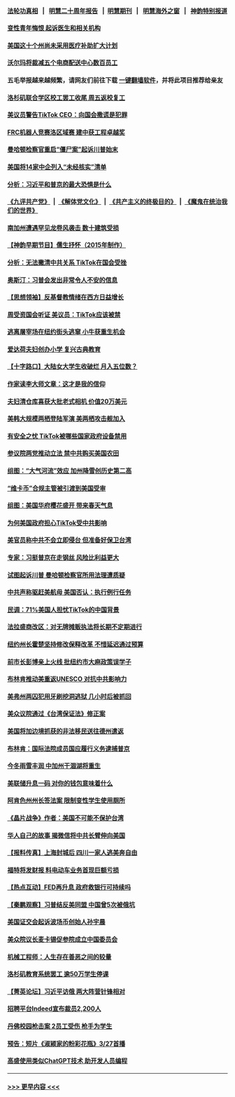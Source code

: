 #### [法轮功真相](https://github.com/gfw-breaker/truth/blob/master/README.md?t=0) &nbsp;&nbsp;|&nbsp;&nbsp; [明慧二十周年报告](https://github.com/gfw-breaker/mh-reports/blob/master/README.md?t=0) &nbsp;&nbsp;|&nbsp;&nbsp;[明慧期刊](https://github.com/gfw-breaker/mh-qikan) &nbsp;&nbsp;|&nbsp;&nbsp; [明慧海外之窗](https://github.com/gfw-breaker/mh-news/blob/master/README.md?t=0) &nbsp;&nbsp;|&nbsp;&nbsp; [神韵特别报道](https://github.com/gfw-breaker/mh-news/blob/master/shenyun.md?t=0)
#### [变性青年悔恨 起诉医生和相关机构](../pages/nsc412/n13957015.md?t=03241243) 
#### [美国这十个州尚未采用医疗补助扩大计划](../pages/nsc412/n13957162.md?t=03241243) 
#### [沃尔玛将裁减五个电商配送中心数百员工](../pages/nsc412/n13957135.md?t=03241243) 
#### 五毛举报越来越频繁，请网友们前往下载 [一键翻墙软件](https://github.com/gfw-breaker/ssr-accounts)，并将此项目推荐给亲友
#### [洛杉矶联合学区校工罢工收尾 周五返校复工](../pages/nsc412/n13957160.md?t=03241243) 
#### [美议员警告TikTok CEO：向国会撒谎是犯罪](../pages/nsc412/n13957124.md?t=03241243) 
#### [FRC机器人竞赛洛区域赛 建中获工程卓越奖](../pages/nsc412/n13957144.md?t=03241243) 
#### [曼哈顿检察官重启“僵尸案”起诉川普始末](../pages/nsc412/n13957014.md?t=03241243) 
#### [美国将14家中企列入“未经核实”清单](../pages/nsc412/n13956999.md?t=03241243) 
#### [分析：习近平和普京的最大恐惧是什么](../pages/nsc412/n13957023.md?t=03241243) 
#### [《九评共产党》](https://github.com/begood0513/9ping.md/blob/master/README.md) &nbsp;|&nbsp; [《解体党文化》](../../../../jtdwh.md/blob/master/README.md)  &nbsp;|&nbsp; [《共产主义的终极目的》](../../../../gczydzjmd.md/blob/master/README.md) &nbsp;|&nbsp; [《魔鬼在统治我们的世界》](../../../../mgztzwmdsj.md/blob/master/README.md) 
#### [南加州遭遇罕见龙卷风袭击 数十建筑受损](../pages/nsc412/n13957131.md?t=03241243) 
#### [【神韵早期节目】儒生抒怀（2015年制作）](../pages/nsc412/n13957046.md?t=03241243) 
#### [分析：无法撇清中共关系 TikTok在国会受挫](../pages/nsc412/n13957056.md?t=03241243) 
#### [奥斯汀：习普会发出非常令人不安的信息](../pages/nsc412/n13957032.md?t=03241243) 
#### [【思想领袖】反基督教情绪在西方日益增长](../pages/nsc412/n13934326.md?t=03241243) 
#### [周受资国会听证 美议员：TikTok应该被禁](../pages/nsc412/n13956957.md?t=03241243) 
#### [逃离屠宰场在纽约街头逃窜 小牛获重生机会](../pages/nsc412/n13956964.md?t=03241243) 
#### [爱达荷夫妇创办小学 复兴古典教育](../pages/nsc412/n13955178.md?t=03241243) 
#### [【十字路口】大陆女大学生收破烂 月入五位数？](../pages/nsc412/n13956951.md?t=03241243) 
#### [作家读李大师文章：这才是我的信仰](../pages/nsc412/n13956221.md?t=03241243) 
#### [夫妇清仓库喜获大批老式相机 价值20万美元](../pages/nsc412/n13956589.md?t=03241243) 
#### [美韩大规模两栖登陆军演 美两栖攻击舰加入](../pages/nsc412/n13956791.md?t=03241243) 
#### [有安全之忧 TikTok被哪些国家政府设备禁用](../pages/nsc412/n13956948.md?t=03241243) 
#### [参议院两党推动立法 禁中共购买美国农田](../pages/nsc412/n13956955.md?t=03241243) 
#### [组图：“大气河流”效应 加州降雪创历史第二高](../pages/nsc412/n13956690.md?t=03241243) 
#### [“维卡币”合规主管被引渡到美国受审](../pages/nsc412/n13956435.md?t=03241243) 
#### [组图：美国华府樱花盛开 带来春天气息](../pages/nsc412/n13956796.md?t=03241243) 
#### [为何美国政府担心TikTok受中共影响](../pages/nsc412/n13956931.md?t=03241243) 
#### [美官员称中共不会立即侵台 但准备好保卫台湾](../pages/nsc412/n13956732.md?t=03241243) 
#### [专家：习挺普京在走钢丝 风险比利益更大](../pages/nsc412/n13956139.md?t=03241243) 
#### [试图起诉川普 曼哈顿检察官所用法理遭质疑](../pages/nsc412/n13956260.md?t=03241243) 
#### [中共声称驱赶美航母 美国否认：执行例行任务](../pages/nsc412/n13956680.md?t=03241243) 
#### [民调：71%美国人担忧TikTok的中国背景](../pages/nsc412/n13956648.md?t=03241243) 
#### [法拉盛商改区：对无牌摊贩执法将长期不定期进行](../pages/nsc412/n13956470.md?t=03241243) 
#### [纽约州长霍楚坚持修改保释改革 不惜延迟通过预算](../pages/nsc412/n13956455.md?t=03241243) 
#### [前市长彭博亲上火线 批纽约市大麻政策误学子](../pages/nsc412/n13956472.md?t=03241243) 
#### [布林肯推动美重返UNESCO 对抗中共影响力](../pages/nsc412/n13956536.md?t=03241243) 
#### [美弗州两囚犯用牙刷挖洞逃狱 几小时后被抓回](../pages/nsc412/n13956414.md?t=03241243) 
#### [美众议院通过《台湾保证法》修正案](../pages/nsc412/n13956411.md?t=03241243) 
#### [美国将加边境抓获的非法移民送往德州遣返](../pages/nsc412/n13956334.md?t=03241243) 
#### [布林肯：国际法院成员国应履行义务逮捕普京](../pages/nsc412/n13956397.md?t=03241243) 
#### [今冬雨雪丰润 中加州干涸湖将重生](../pages/nsc412/n13956366.md?t=03241243) 
#### [美联储升息一码 对你的钱包意味着什么](../pages/nsc412/n13956303.md?t=03241243) 
#### [阿肯色州州长签法案 限制变性学生使用厕所](../pages/nsc412/n13956282.md?t=03241243) 
#### [《晶片战争》作者：美国不可能不保护台湾](../pages/nsc412/n13956329.md?t=03241243) 
#### [华人自己的故事 揭微信将中共长臂伸向美国](../pages/nsc412/n13955603.md?t=03241243) 
#### [【报料传真】上海封城后 四川一家人逃美奔自由](../pages/nsc412/n13956276.md?t=03241243) 
#### [福特将发财报 料电动车业务首现巨额亏损](../pages/nsc412/n13956300.md?t=03241243) 
#### [【热点互动】FED再升息 政府救银行可持续吗](../pages/nsc412/n13956298.md?t=03241243) 
#### [【秦鹏观察】习普结反美同盟 中国曾5次被俄坑](../pages/nsc412/n13956280.md?t=03241243) 
#### [美国证交会起诉波场币创始人孙宇晨](../pages/nsc412/n13956275.md?t=03241243) 
#### [美众院议长麦卡锡促参院成立中国委员会](../pages/nsc412/n13956288.md?t=03241243) 
#### [机械工程师：人生存在善恶之间的较量](../pages/nsc412/n13954669.md?t=03241243) 
#### [洛杉矶教育系统罢工 逾50万学生停课](../pages/nsc412/n13956159.md?t=03241243) 
#### [【菁英论坛】习近平访俄 两大阵营针锋相对](../pages/nsc412/n13956271.md?t=03241243) 
#### [招聘平台Indeed宣布裁员2,200人](../pages/nsc412/n13956258.md?t=03241243) 
#### [丹佛校园枪击案 2员工受伤 枪手为学生](../pages/nsc412/n13956223.md?t=03241243) 
#### [预告：短片《淑颍家的粉彩花瓶》3/27首播](../pages/nsc412/n13956123.md?t=03241243) 
#### [高盛使用类似ChatGPT技术 助开发人员编程](../pages/nsc412/n13956030.md?t=03241243) 

----
#### [ >>> 更早内容 <<< ](../indexes/nsc412-earlier.md)
